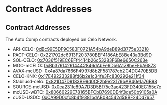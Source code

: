 # Contract Addresses

## Contract Addresses

The Auto Comp contracts deployed on Celo Network.

- ARI-CELO: [0xBc99E5DF9C583F0721A54bA9deB89d3775e33218](https://explorer.celo.org/address/0xBc99E5DF9C583F0721A54bA9deB89d3775e33218)
- PACT-CELO: [0x221702dc6913F203780BEF4186AbE88e43a3Bd9D](https://explorer.celo.org/address/0x221702dc6913F203780BEF4186AbE88e43a3Bd9D)
- SOL-CELO: [0x7036f519EC6EFf4414b26c53283F6Be6650C263e](https://explorer.celo.org/address/0x7036f519EC6EFf4414b26c53283F6Be6650C263e)
- MOO-mCELO: [0xBb376142614442846dAbEe6Db6A178beEEbA6873](https://explorer.celo.org/address/0xBb376142614442846dAbEe6Db6A178beEEbA6873)
- AVAX-mcUSD: [0x4a87da7666F4997d8b2F581787cb2C4DC470E5DB](https://explorer.celo.org/address/0x4a87da7666F4997d8b2F581787cb2C4DC470E5DB)
- CELO-KNX: [0x17E492233288fd6b2e1c34fe3Fc830292e211f34](https://explorer.celo.org/address/0x17E492233288fd6b2e1c34fe3Fc830292e211f34)
- Stabilusd-celo: [0x821D47D9183B99d0CF2b9e23179bAB40e1a76B98](https://explorer.celo.org/address/0x821D47D9183B99d0CF2b9e23179bAB40e1a76B98)
- SOURCE-mcUSD: [0x0ea231fc89A7D3D5Bf75e3ac423FD340EC155c7c](https://explorer.celo.org/address/0x0ea231fc89A7D3D5Bf75e3ac423FD340EC155c7c)
- mcUSD-wBTC: [0x80666229E78165BFCbB7690DE4f3de50b9105a0A](https://explorer.celo.org/address/0x80666229E78165BFCbB7690DE4f3de50b9105a0A)
- cUSD-USDC: [0xCA99D0cfc8b4f9881bdAB084542d58BF24Dd7657](https://explorer.celo.org/address/0xCA99D0cfc8b4f9881bdAB084542d58BF24Dd7657)
